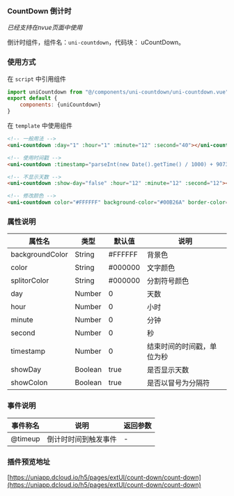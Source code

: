 ### CountDown 倒计时
*已经支持在nvue页面中使用*

倒计时组件，组件名：``uni-countdown``，代码块： uCountDown。

### 使用方式

在 ``script`` 中引用组件

```javascript
import uniCountdown from "@/components/uni-countdown/uni-countdown.vue"
export default {
    components: {uniCountdown}
}
```

在 ``template`` 中使用组件

```html
<!-- 一般用法 -->
<uni-countdown :day="1" :hour="1" :minute="12" :second="40"></uni-countdown>

<!-- 使用时间戳 -->
<uni-countdown :timestamp="parseInt(new Date().getTime() / 1000) + 90732"></uni-countdown>

<!-- 不显示天数 -->
<uni-countdown :show-day="false" :hour="12" :minute="12" :second="12"></uni-countdown>

<!-- 修改颜色 -->
<uni-countdown color="#FFFFFF" background-color="#00B26A" border-color="#00B26A" :day="1" :hour="2" :minute="30" :second="0"></uni-countdown>
```

### 属性说明

|属性名				|类型	|默认值	|说明				|
|---				|----	|---	|---				|
|backgroundColor	|String	|#FFFFFF|背景色				|
|color				|String	|#000000|文字颜色			|
|splitorColor		|String	|#000000|分割符号颜色			|
|day				|Number	|0		|天数				|
|hour				|Number	|0		|小时				|
|minute				|Number	|0		|分钟				|
|second				|Number	|0		|秒					|
|timestamp          |Number |0      |结束时间的时间戳，单位为秒 |
|showDay			|Boolean|true	|是否显示天数		|
|showColon			|Boolean|true	|是否以冒号为分隔符	|

### 事件说明

|事件称名	|说明					|返回参数	|
|---		|----					|---		|
|@timeup		|倒计时时间到触发事件	|-			|

### 插件预览地址

[https://uniapp.dcloud.io/h5/pages/extUI/count-down/count-down](https://uniapp.dcloud.io/h5/pages/extUI/count-down/count-down)